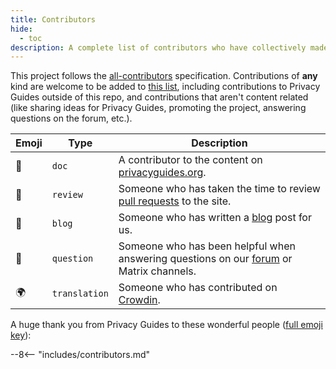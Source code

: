 ```yaml
---
title: Contributors
hide:
  - toc
description: A complete list of contributors who have collectively made an enormous impact on the Privacy Guides project.
---
```


<!-- Do NOT manually edit this file, please add yourself to the .all-contributorsrc file instead. See our GitHub Issues for more details -->

This project follows the [all-contributors](https://github.com/all-contributors/all-contributors) specification. Contributions of **any** kind are welcome to be added to [this list](https://github.com/privacyguides/privacyguides.org/blob/main/.all-contributorsrc), including contributions to Privacy Guides outside of this repo, and contributions that aren't content related (like sharing ideas for Privacy Guides, promoting the project, answering questions on the forum, etc.).

| Emoji | Type          | Description                                                                                                                                     |
| ----- | ------------- | ----------------------------------------------------------------------------------------------------------------------------------------------- |
| 📖    | `doc`         | A contributor to the content on [privacyguides.org](https://www.privacyguides.org/en/).                         |
| 👀    | `review`      | Someone who has taken the time to review [pull requests](https://github.com/privacyguides/privacyguides.org/pulls) to the site. |
| 📝    | `blog`        | Someone who has written a [blog](https://blog.privacyguides.org) post for us.                                                   |
| 💬    | `question`    | Someone who has been helpful when answering questions on our [forum](https://discuss.privacyguides.net) or Matrix channels.     |
| 🌍    | `translation` | Someone who has contributed on [Crowdin](https://crowdin.com/project/privacyguides).                                            |

A huge thank you from Privacy Guides to these wonderful people ([full emoji key](https://allcontributors.org/docs/en/emoji-key)):

\--8<-- "includes/contributors.md"
